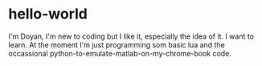 # hello-world

I'm Doyan, I'm new to coding but I like it, especially the idea of it. I want to learn. At the moment I'm just programming som basic lua and the occassional python-to-emulate-matlab-on-my-chrome-book code.
